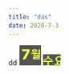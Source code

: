 ```yaml
---
title: "das"
date: 2020-7-3
---
```



dd
![55e8307080387b92888334dac49e9ce8.png](55e8307080387b92888334dac49e9ce8.png)
![1bda6dc5222cf174461957d60101df79.png](img\1bda6dc5222cf174461957d60101df79.png)
